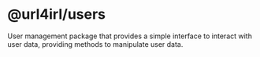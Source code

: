# @url4irl/users

User management package that provides a simple interface to interact with user data, providing methods to manipulate user data.
